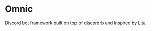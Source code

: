 # Omnic
Discord bot framework built on top of [discordrb](https://github.com/meew0/discordrb) and inspired by [Lita](https://github.com/litaio/lita).
